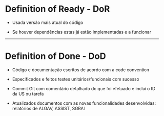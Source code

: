 # Definition of Ready - DoR

- Usada versão mais atual do código

- Se houver dependências estas já estão implementadas e a funcionar

---

# Definition of Done - DoD

- Código e documentação escritos de acordo com a code convention

- Especificados e feitos testes unitários/funcionais com sucesso

- Commit Git com comentário detalhado do que foi efetuado e inclui o ID da US ou tarefa

- Atualizados documentos com as novas funcionalidades desenvolvidas: relatórios de ALGAV, ASSIST, SGRAI

